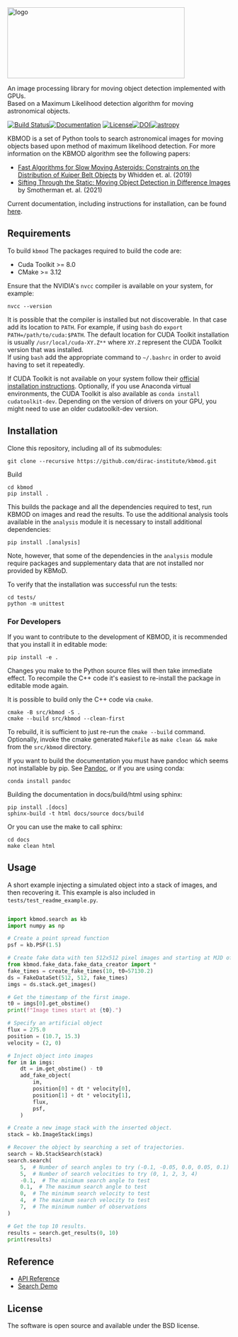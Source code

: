 <img src="https://gist.githubusercontent.com/PWhiddy/d42e66a9dd8e4af205a706f388a90ed4/raw/ae5bb87ada12538289852b58ba8e54b564a81584/kbmod.svg?sanitize=true" alt="logo" width="400" height="160"/>

An image processing library for moving object detection implemented with GPUs.  
Based on a Maximum Likelihood detection algorithm for moving astronomical objects.

[![Build Status](https://github.com/dirac-institute/kbmod/actions/workflows/canary_builds.yaml/badge.svg)](https://github.com/dirac-institute/kbmod/actions/workflows/test_build.yaml)[![Documentation](https://github.com/dirac-institute/kbmod/actions/workflows/build_docs.yaml/badge.svg)](https://epyc.astro.washington.edu/~kbmod/) [![License](https://img.shields.io/badge/License-BSD%202--Clause-orange.svg)](https://opensource.org/licenses/BSD-2-Clause)[![DOI](https://zenodo.org/badge/DOI/10.5281/zenodo.1342297.svg)](https://doi.org/10.5281/zenodo.1342297)[![astropy](http://img.shields.io/badge/powered%20by-AstroPy-orange.svg?style=flat)](http://www.astropy.org/)



KBMOD is a set of Python tools to search astronomical images for moving
objects based upon method of maximum likelihood detection. For more information on the KBMOD algorithm see the following papers:
* [Fast Algorithms for Slow Moving Asteroids: Constraints on the Distribution of Kuiper Belt Objects](https://ui.adsabs.harvard.edu/abs/2019AJ....157..119W/abstract) by Whidden et. al. (2019)
* [Sifting Through the Static: Moving Object Detection in Difference Images](https://arxiv.org/abs/2109.03296) by Smotherman et. al. (2021)

Current documentation, including instructions for installation, can be found [here](https://epyc.astro.washington.edu/~kbmod/).


## Requirements

To build `kbmod` The packages required to build the code are:
* Cuda Toolkit >= 8.0
* CMake >= 3.12

Ensure that the NVIDIA's `nvcc` compiler is available on your system, for example:
```
nvcc --version
```
It is possible that the compiler is installed but not discoverable. In that case add its location to `PATH`. For example, if using `bash`  do `export PATH=/path/to/cuda:$PATH`. The default location for CUDA Toolkit installation is usually `/usr/local/cuda-XY.Z**` where `XY.Z` represent the CUDA Toolkit version that was installed.    
If using `bash` add the appropriate command to `~/.bashrc` in order to avoid having to set it repeatedly.

If CUDA Toolkit is not available on your system follow their [official installation instructions](https://developer.nvidia.com/cuda-toolkit). Optionally, if you use Anaconda virtual environments, the CUDA Toolkit is also available as `conda install cudatoolkit-dev`. Depending on the version of drivers on your GPU, you might need to use an older cudatoolkit-dev version.

## Installation

Clone this repository, including all of its submodules:
```
git clone --recursive https://github.com/dirac-institute/kbmod.git
```

Build
```
cd kbmod
pip install .
```

This builds the package and all the dependencies required to test, run KBMOD on images and read the results. To use the additional analysis tools available in the `analysis` module it is necessary to install additional dependencies:
```
pip install .[analysis]
```
Note, however, that some of the dependencies in the `analysis` module require packages and supplementary data that are not installed nor provided by KBMoD. 

To verify that the installation was successful run the tests:
```
cd tests/
python -m unittest
```

### For Developers

If you want to contribute to the development of KBMOD, it is recommended that you install it in editable mode:
```
pip install -e .
```
Changes you make to the Python source files will then take immediate effect. To recompile the C++ code it's easiest to re-install the package in editable mode again. 

It is possible to build only the C++ code via `cmake`. 
```
cmake -B src/kbmod -S .
cmake --build src/kbmod --clean-first
```
To rebuild, it is sufficient to just re-run the `cmake --build` command. Optionally, invoke the cmake generated `Makefile` as `make clean && make` from the `src/kbmod` directory.

If you want to build the documentation you must have pandoc which seems not installable by pip.
See [Pandoc](https://pandoc.org/installing.html), or if you are using conda:
```
conda install pandoc
```
Building the documentation in docs/build/html using sphinx:
```
pip install .[docs]
sphinx-build -t html docs/source docs/build
```
Or you can use the make to call sphinx:
```
cd docs
make clean html
```
## Usage

A short example injecting a simulated object into a stack of images, and then recovering it. This example is also included in `tests/test_readme_example.py`.

```python

import kbmod.search as kb
import numpy as np

# Create a point spread function
psf = kb.PSF(1.5)

# Create fake data with ten 512x512 pixel images and starting at MJD of 57130.2.
from kbmod.fake_data.fake_data_creator import *
fake_times = create_fake_times(10, t0=57130.2)
ds = FakeDataSet(512, 512, fake_times)
imgs = ds.stack.get_images()

# Get the timestamp of the first image.
t0 = imgs[0].get_obstime()
print(f"Image times start at {t0}.")

# Specify an artificial object
flux = 275.0
position = (10.7, 15.3)
velocity = (2, 0)

# Inject object into images
for im in imgs:
    dt = im.get_obstime() - t0
    add_fake_object(
        im,
        position[0] + dt * velocity[0],
        position[1] + dt * velocity[1],
        flux,
        psf,
    )

# Create a new image stack with the inserted object.
stack = kb.ImageStack(imgs)

# Recover the object by searching a set of trajectories.
search = kb.StackSearch(stack)
search.search(
    5,  # Number of search angles to try (-0.1, -0.05, 0.0, 0.05, 0.1)
    5,  # Number of search velocities to try (0, 1, 2, 3, 4)
    -0.1,  # The minimum search angle to test
    0.1,  # The maximum search angle to test
    0,  # The minimum search velocity to test
    4,  # The maximum search velocity to test
    7,  # The minimum number of observations
)

# Get the top 10 results.
results = search.get_results(0, 10)
print(results)
```

## Reference

* [API Reference](notebooks/Kbmod_Reference.ipynb)
* [Search Demo](notebooks/KBMOD_Demo.ipynb)

## License

The software is open source and available under the BSD license.
